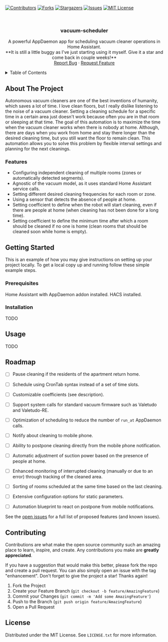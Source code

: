 <!-- <a name="readme-top"></a> -->

<!-- PROJECT SHIELDS -->
[![Contributors][contributors-shield]][contributors-url]
[![Forks][forks-shield]][forks-url]
[![Stargazers][stars-shield]][stars-url]
[![Issues][issues-shield]][issues-url]
[![MIT License][license-shield]][license-url]
<!-- [![LinkedIn][linkedin-shield]][linkedin-url] -->



<!-- PROJECT LOGO -->
<br />
<div align="center">
  <!-- <a href="https://github.com/kusha/vacuum-scheduler">
    <img src="images/logo.png" alt="Logo" width="80" height="80">
  </a> -->

  <h3 align="center">vacuum-scheduler</h3>

  <p align="center">
    A powerful AppDaemon app for scheduling vacuum cleaner operations in Home Assistant.
    <!-- <br />
    <a href="https://github.com/kusha/vacuum-scheduler"><strong>Explore the docs »</strong></a>
    <br /> -->
    <br />
    **It is still a little buggy as I've just starting using it myself. Give it a star and come back in couple weeks!**
    <br />
    <!-- <a href="https://github.com/kusha/vacuum-scheduler">View Demo</a>
    · -->
    <a href="https://github.com/kusha/vacuum-scheduler/issues">Report Bug</a>
    ·
    <a href="https://github.com/kusha/vacuum-scheduler/issues">Request Feature</a>
  </p>
</div>



<!-- TABLE OF CONTENTS -->
<details>
  <summary>Table of Contents</summary>
  <ol>
    <li>
      <a href="#about-the-project">About The Project</a>
      <!-- <ul>
        <li><a href="#built-with">Built With</a></li>
      </ul> -->
    </li>
    <li>
      <a href="#getting-started">Getting Started</a>
      <ul>
        <li><a href="#prerequisites">Prerequisites</a></li>
        <li><a href="#installation">Installation</a></li>
      </ul>
    </li>
    <li><a href="#usage">Usage</a></li>
    <li><a href="#roadmap">Roadmap</a></li>
    <li><a href="#contributing">Contributing</a></li>
    <li><a href="#license">License</a></li>
    <li><a href="#contact">Contact</a></li>
    <li><a href="#acknowledgments">Acknowledgments</a></li>
  </ol>
</details>



<!-- ABOUT THE PROJECT -->
## About The Project

<!-- [![Product Name Screen Shot][product-screenshot]](https://example.com) -->

Autonomous vacuum cleaners are one of the best inventions of humanity, which saves a lot of time. I love clean floors, but I really dislike listening to the noise of a vacuum cleaner. Setting a cleaning schedule for a specific time in a certain area just doesn't work because often you are in that room or sleeping at that time. The goal of this automation is to maximize the time when the vacuum cleaner works when there is nobody at home. Although, there are days when you work from home and stay there longer than the desired cleaning time, but you still want the floor to remain clean. This automation allows you to solve this problem by flexible interval settings and planning for the next cleanings.

### Features

- Configuring independent cleaning of multiple rooms (zones or automatically detected segments).
- Agnostic of the vacuum model, as it uses standard Home Assistant service calls.
- Setting different desired cleaning frequencies for each room or zone.
- Using a sensor that detects the absence of people at home.
- Setting coefficient to define when the robot will start cleaning, even if there are people at home (when cleaning has not been done for a long time).
- Setting coefficient to define the minimum time after which a room should be cleaned if no one is home (clean rooms that should be cleaned soon while home is empty). 

<!-- ### Built With

* [![Next][Next.js]][Next-url]
* [![React][React.js]][React-url]
* [![Vue][Vue.js]][Vue-url]
* [![Angular][Angular.io]][Angular-url]
* [![Svelte][Svelte.dev]][Svelte-url]
* [![Laravel][Laravel.com]][Laravel-url]
* [![Bootstrap][Bootstrap.com]][Bootstrap-url]
* [![JQuery][JQuery.com]][JQuery-url] -->

<!-- <p align="right">(<a href="#readme-top">back to top</a>)</p> -->



<!-- GETTING STARTED -->
## Getting Started

This is an example of how you may give instructions on setting up your project locally.
To get a local copy up and running follow these simple example steps.

### Prerequisites

Home Assistant with AppDaemon addon installed. HACS installed.

### Installation

TODO
<!-- 1. Get a free API Key at [https://example.com](https://example.com)
2. Clone the repo
   ```sh
   git clone https://github.com/kusha/vacuum-scheduler.git
   ```
3. Install NPM packages
   ```sh
   npm install
   ```
4. Enter your API in `config.js`
   ```js
   const API_KEY = 'ENTER YOUR API';
   ``` -->

<!-- <p align="right">(<a href="#readme-top">back to top</a>)</p> -->



<!-- USAGE EXAMPLES -->
## Usage

TODO

<!-- _For more examples, please refer to the [Documentation](https://example.com)_ -->

<!-- <p align="right">(<a href="#readme-top">back to top</a>)</p> -->



<!-- ROADMAP -->
## Roadmap

- [ ] Pause cleaning if the residents of the apartment return home.
- [ ] Schedule using CronTab syntax instead of a set of time slots.
- [ ] Customizable coefficients (see description).
- [ ] Support system calls for standard vacuum firmware such as Valetudo and Valetudo-RE.
- [ ] Optimization of scheduling to reduce the number of `run_at` AppDaemon calls.
- [ ] Notify about cleaning to mobile phone.
- [ ] Ability to postpone cleaning directly from the mobile phone notification.
- [ ] Automatic adjustment of suction power based on the presence of people at home.
- [ ] Enhanced monitoring of interrupted cleaning (manually or due to an error) through tracking of the cleaned area.
- [ ] Sorting of rooms scheduled at the same time based on the last cleaning.
- [ ] Extensive configuration options for static parameters.
- [ ] Automation blueprint to react on postpone from mobile notifications.


See the [open issues](https://github.com/kusha/vacuum-scheduler/issues) for a full list of proposed features (and known issues).

<!-- <p align="right">(<a href="#readme-top">back to top</a>)</p> -->



<!-- CONTRIBUTING -->
## Contributing

Contributions are what make the open source community such an amazing place to learn, inspire, and create. Any contributions you make are **greatly appreciated**.

If you have a suggestion that would make this better, please fork the repo and create a pull request. You can also simply open an issue with the tag "enhancement".
Don't forget to give the project a star! Thanks again!

1. Fork the Project
2. Create your Feature Branch (`git checkout -b feature/AmazingFeature`)
3. Commit your Changes (`git commit -m 'Add some AmazingFeature'`)
4. Push to the Branch (`git push origin feature/AmazingFeature`)
5. Open a Pull Request

<!-- <p align="right">(<a href="#readme-top">back to top</a>)</p> -->



<!-- LICENSE -->
## License

Distributed under the MIT License. See `LICENSE.txt` for more information.

<!-- <p align="right">(<a href="#readme-top">back to top</a>)</p> -->



<!-- CONTACT -->
<!-- ## Contact

Your Name - [@twitter_handle](https://twitter.com/twitter_handle) - email@email_client.com

Project Link: [https://github.com/kusha/vacuum-scheduler](https://github.com/kusha/vacuum-scheduler) -->

<!-- <p align="right">(<a href="#readme-top">back to top</a>)</p> -->



<!-- ACKNOWLEDGMENTS -->
<!-- ## Acknowledgments

* []()
* []()
* []() -->

<!-- <p align="right">(<a href="#readme-top">back to top</a>)</p> -->



<!-- MARKDOWN LINKS & IMAGES -->
<!-- https://www.markdownguide.org/basic-syntax/#reference-style-links -->
[contributors-shield]: https://img.shields.io/github/contributors/kusha/vacuum-scheduler.svg?style=for-the-badge
[contributors-url]: https://github.com/kusha/vacuum-scheduler/graphs/contributors
[forks-shield]: https://img.shields.io/github/forks/kusha/vacuum-scheduler.svg?style=for-the-badge
[forks-url]: https://github.com/kusha/vacuum-scheduler/network/members
[stars-shield]: https://img.shields.io/github/stars/kusha/vacuum-scheduler.svg?style=for-the-badge
[stars-url]: https://github.com/kusha/vacuum-scheduler/stargazers
[issues-shield]: https://img.shields.io/github/issues/kusha/vacuum-scheduler.svg?style=for-the-badge
[issues-url]: https://github.com/kusha/vacuum-scheduler/issues
[license-shield]: https://img.shields.io/github/license/kusha/vacuum-scheduler.svg?style=for-the-badge
[license-url]: https://github.com/kusha/vacuum-scheduler/blob/master/LICENSE.txt
<!-- [linkedin-shield]: https://img.shields.io/badge/-LinkedIn-black.svg?style=for-the-badge&logo=linkedin&colorB=555
[linkedin-url]: https://linkedin.com/in/linkedin_username -->
<!-- [product-screenshot]: images/screenshot.png -->
